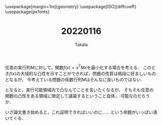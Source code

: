 ﻿---
title: 20220116
yesterday: 20220115
tomorrow: 20220117
days: 751
author: Takala
header-includes:
  - \usepackage[margin=1in]{geometry}
  - \usepackage[ISO]{diffcoeff}
  - \usepackage{pxfonts}
---


任意の実行列$M$に対して，関数$f(x)=x^{\mathsf{T}}Mx$を最小化する場合を考える．
このとき$f(x)$の大域的な凸性を示すことができれば，問題の性質は格段に好ましいものとなるが，
今考えている問題の係数行列$M$はそんなに良いものではない．


となると，実行可能領域内で凸なんてことを言いたくなるが，
そもそも任意の関数の凸性をある領域に限定して議論するということ自体，
可能なのだろうか．


いざ論文書き始めると，これ証明できればいいのに．．．という命題がいっぱい湧いてくる．

